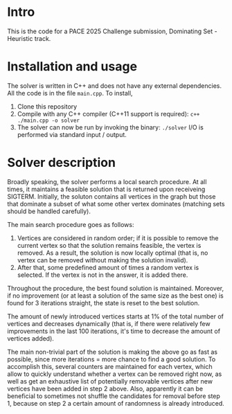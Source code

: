 # Intro

This is the code for a PACE 2025 Challenge submission, Dominating Set - Heuristic track.

# Installation and usage

The solver is written in C++ and does not have any external dependencies. All the code is in the file ```main.cpp```. To install,

1) Clone this repository
2) Compile with any C++ compiler (C++11 support is required):
```c++ ./main.cpp -o solver```
3) The solver can now be run by invoking the binary:
```./solver```
   I/O is performed via standard input / output.
   

# Solver description

Broadly speaking, the solver performs a local search procedure. At all times, it maintains a feasible solution that is returned upon receiveing SIGTERM. Initially, the soluton contains all vertices in the graph but those that dominate a subset of what some other vertex dominates (matching sets should be handled carefully).

The main search procedure goes as follows:
1) Vertices are considered in random order; if it is possible to remove the current vertex so that the solution remains feasible, the vertex is removed. As a result, the solution is now locally optimal (that is, no vertex can be removed without making the solution invalid).
2) After that, some predefined amount of times a random vertex is selected. If the vertex is not in the answer, it is added there.

Throughout the procedure, the best found solution is maintained. Moreover, if no improvement (or at least a solution of the same size as the best one) is found for 3 iterations straight, the state is reset to the best solution.

The amount of newly introduced vertices starts at 1% of the total number of vertices and decreases dynamically (that is, if there were relatively few improvements in the last 100 iterations, it's time to decrease the amount of vertices added).

The main non-trivial part of the solution is making the above go as fast as possible, since more iterations = more chance to find a good solution. To accomplish this, several counters are maintained for each vertex, which allow to quickly understand whether a vertex can be removed right now, as well as get an exhaustive list of potentially removable vertices after new vertices have been added in step 2 above. Also, apparently it can be beneficial to sometimes not shuffle the candidates for removal before step 1, because on step 2 a certain amount of randomness is already introduced.